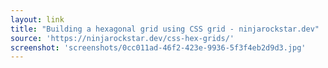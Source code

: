 ```yaml
---
layout: link
title: "Building a hexagonal grid using CSS grid - ninjarockstar.dev"
source: 'https://ninjarockstar.dev/css-hex-grids/'
screenshot: 'screenshots/0cc011ad-46f2-423e-9936-5f3f4eb2d9d3.jpg'
---
```



